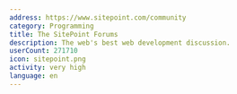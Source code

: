 ```yaml
---
address: https://www.sitepoint.com/community
category: Programming
title: The SitePoint Forums
description: The web's best web development discussion.
userCount: 271710
icon: sitepoint.png
activity: very high
language: en
---
```

